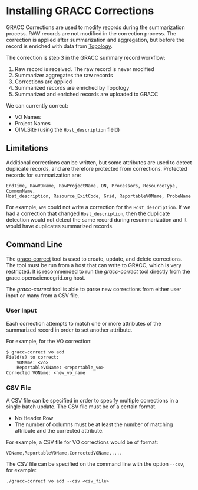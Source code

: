Installing GRACC Corrections
============================

GRACC Corrections are used to modify records during the summarization process.  RAW records are not modified in the correction process.  The correction is applied after summarization and aggregation, but before the record is enriched with data from [Topology](https://topology.opensciencegrid.org/).

The correction is step 3 in the GRACC summary record workflow:

1. Raw record is received.  The raw record is never modified
2. Summarizer aggregates the raw records
3. Corrections are applied
4. Summarized records are enriched by Topology
5. Summarized and enriched records are uploaded to GRACC

We can currently correct:

* VO Names
* Project Names
* OIM_Site (using the `Host_description` field)

Limitations
-----------

Additional corrections can be written, but some attributes are used to detect duplicate records, and are therefore protected from corrections.  Protected records for summarization are:

    EndTime, RawVOName, RawProjectName, DN, Processors, ResourceType, CommonName,
    Host_description, Resource_ExitCode, Grid, ReportableVOName, ProbeName

For example, we could not write a correction for the `Host_description`.  If we had a correction that changed `Host_description`, then the duplicate detection would not detect the same record during resummarization and it would have duplicates summarized records.

Command Line
------------

The [gracc-correct](https://github.com/opensciencegrid/gracc-tools/tree/master/gracc-correct) tool is used to create, update, and delete corrections.  The tool must be run from a host that can write to GRACC, which is very restricted.  It is recommended to run the _gracc-correct_ tool directly from the gracc.opensciencegrid.org host.

The _gracc-correct_ tool is able to parse new corrections from either user input or many from a CSV file.

### User Input

Each correction attempts to match one or more attributes of the summarized record in order to set another attribute.

For example, for the VO correction:

    $ gracc-correct vo add
    Field(s) to correct:
        VOName: <vo>
        ReportableVOName: <reportable_vo>
    Corrected VOName: <new_vo_name

### CSV File

A CSV file can be specified in order to specify multiple corrections in a single batch update.  The CSV file must be of a certain format.

* No Header Row
* The number of columns must be at least the number of matching attribute and the corrected attribute.

For example, a CSV file for VO corrections would be of format:

    VOName,ReportableVOName,CorrectedVOName,....

The CSV file can be specified on the command line with the option `--csv`, for example:

    ./gracc-correct vo add --csv <csv_file>
